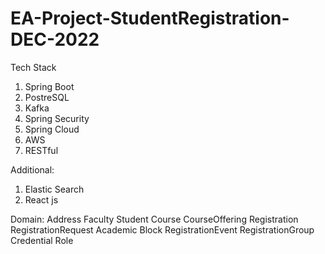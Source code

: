 # EA-Project-StudentRegistration-DEC-2022



Tech Stack

1. Spring Boot
2. PostreSQL
3. Kafka
4. Spring Security
5. Spring Cloud
6. AWS
7. RESTful 




Additional:
1. Elastic Search
2. React js

Domain:
Address
Faculty
Student
Course
CourseOffering
Registration
RegistrationRequest
Academic Block
RegistrationEvent
RegistrationGroup
Credential
Role


